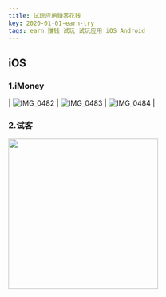 ```yaml
---
title: 试玩应用赚零花钱
key: 2020-01-01-earn-try
tags: earn 赚钱 试玩 试玩应用 iOS Android 
---
```


## iOS 

### 1.iMoney

| ![IMG_0482](https://up-img.yonghong.tech/pic/2020/05/IMG_0482.JPG) | ![IMG_0483](https://up-img.yonghong.tech/pic/2020/05/IMG_0483.JPG) | ![IMG_0484](https://up-img.yonghong.tech/pic/2020/05/IMG_0484.JPG) |

<!--more-->

### 2.试客

<img src="https://up-img.yonghong.tech/pic/2020/05/IMG_0486.JPG" width="300px" >
